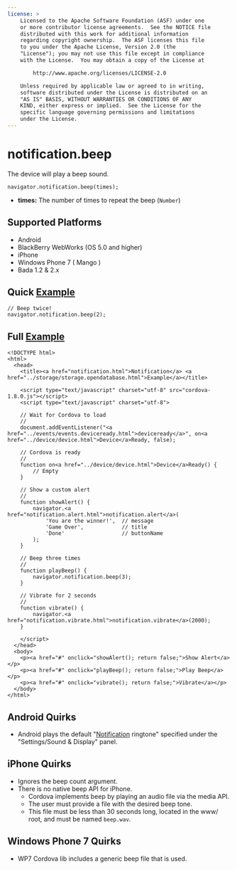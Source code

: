 ```yaml
---
license: >
    Licensed to the Apache Software Foundation (ASF) under one
    or more contributor license agreements.  See the NOTICE file
    distributed with this work for additional information
    regarding copyright ownership.  The ASF licenses this file
    to you under the Apache License, Version 2.0 (the
    "License"); you may not use this file except in compliance
    with the License.  You may obtain a copy of the License at

        http://www.apache.org/licenses/LICENSE-2.0

    Unless required by applicable law or agreed to in writing,
    software distributed under the License is distributed on an
    "AS IS" BASIS, WITHOUT WARRANTIES OR CONDITIONS OF ANY
    KIND, either express or implied.  See the License for the
    specific language governing permissions and limitations
    under the License.
---
```


notification.beep
=================

The device will play a beep sound.

    navigator.notification.beep(times);

- __times:__ The number of times to repeat the beep (`Number`)

Supported Platforms
-------------------

- Android
- BlackBerry WebWorks (OS 5.0 and higher)
- iPhone
- Windows Phone 7 ( Mango )
- Bada 1.2 & 2.x

Quick <a href="../storage/storage.opendatabase.html">Example</a>
-------------

    // Beep twice!
    navigator.notification.beep(2);

Full <a href="../storage/storage.opendatabase.html">Example</a>
------------

    <!DOCTYPE html>
    <html>
      <head>
        <title><a href="notification.html">Notification</a> <a href="../storage/storage.opendatabase.html">Example</a></title>

        <script type="text/javascript" charset="utf-8" src="cordova-1.8.0.js"></script>
        <script type="text/javascript" charset="utf-8">

        // Wait for Cordova to load
        //
        document.addEventListener("<a href="../events/events.deviceready.html">deviceready</a>", on<a href="../device/device.html">Device</a>Ready, false);

        // Cordova is ready
        //
        function on<a href="../device/device.html">Device</a>Ready() {
            // Empty
        }

        // Show a custom alert
        //
        function showAlert() {
		    navigator.<a href="notification.alert.html">notification.alert</a>(
		        'You are the winner!',  // message
		        'Game Over',            // title
		        'Done'                  // buttonName
		    );
        }

        // Beep three times
        //
        function playBeep() {
            navigator.notification.beep(3);
        }

        // Vibrate for 2 seconds
        //
        function vibrate() {
            navigator.<a href="notification.vibrate.html">notification.vibrate</a>(2000);
        }

        </script>
      </head>
      <body>
        <p><a href="#" onclick="showAlert(); return false;">Show Alert</a></p>
        <p><a href="#" onclick="playBeep(); return false;">Play Beep</a></p>
        <p><a href="#" onclick="vibrate(); return false;">Vibrate</a></p>
      </body>
    </html>

Android Quirks
--------------

- Android plays the default "<a href="notification.html">Notification</a> ringtone" specified under the "Settings/Sound & Display" panel.

iPhone Quirks
-------------

- Ignores the beep count argument.
- There is no native beep API for iPhone.
  - Cordova implements beep by playing an audio file via the media API.
  - The user must provide a file with the desired beep tone.
  - This file must be less than 30 seconds long, located in the www/ root, and must be named `beep.wav`.

Windows Phone 7 Quirks
-------------

- WP7 Cordova lib includes a generic beep file that is used. 
